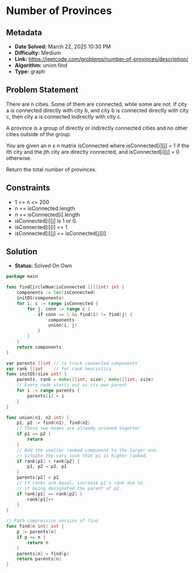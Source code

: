 # Number of Provinces

## Metadata

- **Date Solved:** March 22, 2025 10:30 PM
- **Difficulty:** Medium
- **Link:** https://leetcode.com/problems/number-of-provinces/description/
- **Algorithm:** union find
- **Type:** graph

## Problem Statement

There are n cities. Some of them are connected, while some are not. If city a is connected directly with city b, and city b is connected directly with city c, then city a is connected indirectly with city c.

A province is a group of directly or indirectly connected cities and no other cities outside of the group.

You are given an n x n matrix isConnected where isConnected[i][j] = 1 if the ith city and the jth city are directly connected, and isConnected[i][j] = 0 otherwise.

Return the total number of provinces.

## Constraints


- 1 <= n <= 200
- n == isConnected.length
- n == isConnected[i].length
- isConnected[i][j] is 1 or 0.
- isConnected[i][i] == 1
- isConnected[i][j] == isConnected[j][i]

## Solution

- **Status:** Solved On Own


```go
package main

func findCircleNum(isConnected [][]int) int {
	components := len(isConnected)
	initDS(components)
	for i, c := range isConnected {
		for j, conn := range c {
			if conn == 1 && find(i) != find(j) {
				components--
				union(i, j)
			}
		}
	}
	return components
}

var parents []int // to track connected components
var rank []int    // for rank heuristics
func initDS(size int) {
	parents, rank = make([]int, size), make([]int, size)
	// Every node starts out as its own parent
	for i := range parents {
		parents[i] = i
	}
}

func union(n1, n2 int) {
	p1, p2 := find(n1), find(n2)
	// These two nodes are already unioned together
	if p1 == p2 {
		return
	}
	// Add the smaller ranked component to the larger one.
	// Situate the vars such that p1 is higher ranked.
	if rank[p1] < rank[p2] {
		p1, p2 = p2, p1
	}
	parents[p2] = p1
	// If ranks are equal, increase p1's rank due to
	// it being designated the parent of p2.
	if rank[p1] == rank[p2] {
		rank[p1]++
	}
}

// Path compression version of find
func find(n int) int {
	p := parents[n]
	if p == n {
		return n
	}
	parents[n] = find(p)
	return parents[n]
}
```
